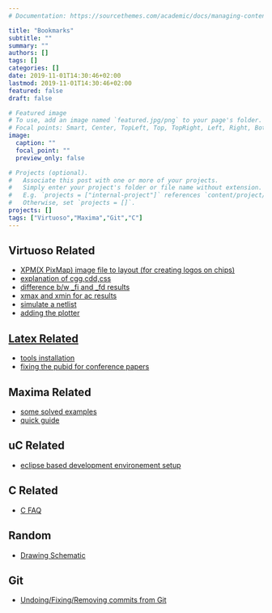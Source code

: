 ```yaml
---
# Documentation: https://sourcethemes.com/academic/docs/managing-content/

title: "Bookmarks"
subtitle: ""
summary: ""
authors: []
tags: []
categories: []
date: 2019-11-01T14:30:46+02:00
lastmod: 2019-11-01T14:30:46+02:00
featured: false
draft: false

# Featured image
# To use, add an image named `featured.jpg/png` to your page's folder.
# Focal points: Smart, Center, TopLeft, Top, TopRight, Left, Right, BottomLeft, Bottom, BottomRight.
image:
  caption: ""
  focal_point: ""
  preview_only: false

# Projects (optional).
#   Associate this post with one or more of your projects.
#   Simply enter your project's folder or file name without extension.
#   E.g. `projects = ["internal-project"]` references `content/project/deep-learning/index.md`.
#   Otherwise, set `projects = []`.
projects: []
tags: ["Virtuoso","Maxima","Git","C"]
---
```

## Virtuoso Related
<ul type="disc">
		<li> <a href="https://community.cadence.com/cadence_technology_forums/f/48/p/17422/1248960#1248960">
			XPM(X PixMap) image file to layout (for creating logos on chips)</a></li>
		<li> <a href="http://www.designers-guide.org/Forum/YaBB.pl?num=1270124796">
			explanation of cgg,cdd,css</a></li>
		<li> <a href="https://community.cadence.com/cadence_technology_forums/f/33/t/34835">
            difference b/w _fi and _fd results</a></li>
		<li> <a href="https://community.cadence.com/cadence_technology_forums/f/38/p/37245/1350802#1350802">
			xmax and xmin for ac results</a></li>
		<li> <a href="https://community.cadence.com/cadence_blogs_8/b/rf/archive/2009/01/07/tip-of-the-week-how-to-simulate-a-subcircuit-netlist-with-spectre-in-ade">
			simulate a netlist</a></li>
		<li> <a href="http://collaborate.bu.edu/moin/Cadence/PrintToImage">
			adding the plotter
	</ul>

## Latex Related
<ul type="disc">
		<li> <a href="http://math65740.blogspot.fi/2015/06/installing-miktex-and-texstudio-on.html">
			tools installation</a></li>
        <li> <a href="http://bytefreaks.net/applications/latex/ieeetran-latex-template-add-copyrights-on-left-bottom-of-first-page-of-conference-class">
            fixing the pubid for conference papers</a></li>
	</ul>

## Maxima Related
<ul type="disc">
		<li> <a href="http://maxima-solved.blogspot.fi/">
			some solved examples</a></li>
		<li> <a href="http://www.hippasus.com/resources/symmath/maximasym.html">
			quick guide</a></li>
	</ul>
	
## uC Related
<ul type="disc">
		<li> <a href="http://gnuarmeclipse.github.io/install/">
			eclipse based development environement setup</a></li>
	</ul>

## C Related
<ul type="disc">
		<li> <a href="http://c-faq.com/">
			C FAQ</a></li>
	</ul>

	
## Random
<ul type="disc">
		<li> <a href="https://www.digikey.fi/en/Resources/Design-Tools/SchemeIt">
			Drawing Schematic</a></li>
	</ul>

## Git
* [Undoing/Fixing/Removing commits from Git](http://sethrobertson.github.io/GitFixUm/fixup.html)
